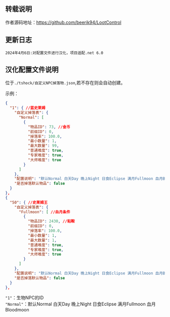 ## 转载说明
作者源码地址：https://github.com/beerik94/LootControl

## 更新日志
```
2024年4月6日:对配置文件进行汉化，项目适配.net 6.0
```
## 汉化配置文件说明
位于`./tshock/自定义NPC掉落物.json`,若不存在则会自动创建。  

示例：  
```json
{
  "1": { //蓝史莱姆
    "自定义掉落表": {
      "Normal": [
        {
          "物品ID": 73, //金币
          "前缀ID": 0,
          "掉落率": 100.0,
          "最小数量": 1,
          "最大数量": 99,
          "普通难度": true,
          "专家难度": true,
          "大师难度": true
        }
      ]
    },
    "配置说明": "默认Normal 白天Day 晚上Night 日食Eclipse 满月Fullmoon 血月Bloodmoon",
    "是否掉落默认物品": false
  }
},
{
  "50": { //史莱姆王
    "自定义掉落表": {
      "Fullmoon": [ //血月条件
        {
          "物品ID": 2430, //粘鞍
          "前缀ID": 0,
          "掉落率": 100.0,
          "最小数量": 1,
          "最大数量": 1,
          "普通难度": true,
          "专家难度": true,
          "大师难度": true
        }
      ]
    },
    "配置说明": "默认Normal 白天Day 晚上Night 日食Eclipse 满月Fullmoon 血月Bloodmoon",
    "是否掉落默认物品": false
  }
},
```  
`"1"`：生物NPC的ID  
`"Normal"`：默认Normal 白天Day 晚上Night 日食Eclipse 满月Fullmoon 血月Bloodmoon  
